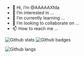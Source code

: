 - 👋 Hi, I’m @AAAAAXfda
- 👀 I’m interested in ...
- 🌱 I’m currently learning ...
- 💞️ I’m looking to collaborate on ...
- 📫 How to reach me ...

<!---
AAAAAXfda/AAAAAXfda is a ✨ special ✨ repository because its `README.md` (this file) appears on your GitHub profile.
You can click the Preview link to take a look at your changes.
--->
![Github stats](https://github-readme-stats.vercel.app/api?username=AAAAAXfda&count_private=true&show_icons=true&theme=radical)
![Github badges](https://img.shields.io/badge/-LUA-58a6ff?logo=lua&logoColor=fff)

![Github langs](https://github-readme-stats.vercel.app/api/top-langs/?username=AAAAAXfda&show_icons=true&theme=radical)
